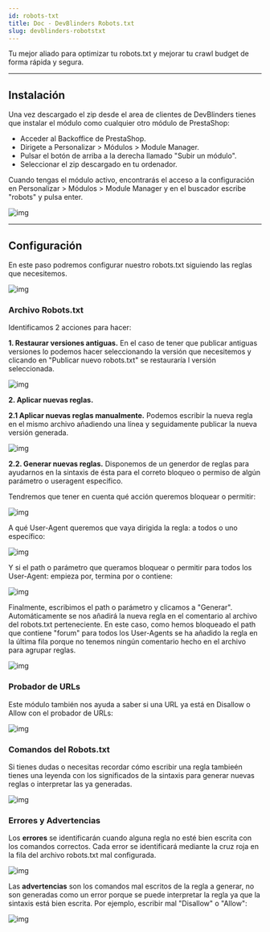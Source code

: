 ```yaml
---
id: robots-txt
title: Doc - DevBlinders Robots.txt
slug: devblinders-robotstxt
---
```


Tu mejor aliado para optimizar tu robots.txt y mejorar tu crawl budget de forma rápida y segura.

---

## Instalación
Una vez descargado el zip desde el area de clientes de DevBlinders tienes que instalar el módulo como cualquier otro módulo de PrestaShop:

- Acceder al Backoffice de PrestaShop.
- Dirigete a Personalizar > Módulos > Module Manager.
- Pulsar el botón de arriba a la derecha llamado "Subir un módulo".
- Seleccionar el zip descargado en tu ordenador.

Cuando tengas el módulo activo, encontrarás el acceso a la configuración en Personalizar > Módulos > Module Manager y en el buscador escribe "robots" y pulsa enter. 

![img](https://devblinders.com/img/cms/documentaciones/robotstxt/configurar-robotstxt.jpg)

---

## Configuración
En este paso podremos configurar nuestro robots.txt siguiendo las reglas que necesitemos. 

![img](https://devblinders.com/img/cms/documentaciones/robotstxt/archivo-robotstxt.jpg)

### Archivo Robots.txt

Identificamos 2 acciones para hacer:

**1. Restaurar versiones antiguas.** En el caso de tener que publicar antiguas versiones lo podemos hacer seleccionando la versión que necesitemos y clicando en "Publicar nuevo robots.txt" se restauraría l versión seleccionada. 

![img](https://devblinders.com/img/cms/documentaciones/robotstxt/restaurar-robotstxt.jpg)

**2. Aplicar nuevas reglas.**

  **2.1 Aplicar nuevas reglas manualmente.** Podemos escribir la nueva regla en el mismo archivo añadiendo una línea y seguidamente publicar la nueva versión generada.
  
 ![img](https://devblinders.com/img/cms/documentaciones/robotstxt/nueva-regla-manual.jpg)
 
 **2.2. Generar nuevas reglas.** Disponemos de un generdor de reglas para ayudarnos en la sintaxis de ésta para el correto bloqueo o permiso de algún parámetro o useragent específico. 
 
 Tendremos que tener en cuenta qué acción queremos bloquear o permitir:

 ![img](https://devblinders.com/img/cms/documentaciones/robotstxt/generador-de-reglas-accion.jpg)
 
 A qué User-Agent queremos que vaya dirigida la regla: a todos o uno específico:
 
 ![img](https://devblinders.com/img/cms/documentaciones/robotstxt/generador-regla-useragent.jpg)
 
 Y si el path o parámetro que queramos bloquear o permitir para todos los User-Agent: empieza por, termina por o contiene:
 
 ![img](https://devblinders.com/img/cms/documentaciones/robotstxt/generador-regla-contenido.jpg)
 
 Finalmente, escribimos el path o parámetro y clicamos a "Generar". Automáticamente se nos añadirá la nueva regla en el comentario al archivo del robots.txt perteneciente. En este caso, como hemos bloqueado el path que contiene "forum" para todos los User-Agents se ha añadido la regla en la última fila porque no tenemos ningún comentario hecho en el archivo para agrupar reglas.

 ![img](https://devblinders.com/img/cms/documentaciones/robotstxt/mueva-regla-generada.jpg)
 
### Probador de URLs
 
Este módulo también nos ayuda a saber si una URL ya está en Disallow o Allow con el probador de URLs:

![img](https://devblinders.com/img/cms/documentaciones/robotstxt/url-bloqueada.jpg)

### Comandos del Robots.txt 

Si tienes dudas o necesitas recordar cómo escribir una regla tambieén tienes una leyenda con los significados de la sintaxis para generar nuevas reglas o interpretar las ya generadas.

![img](https://devblinders.com/img/cms/documentaciones/robotstxt/leyenda-robotstxt-sintaxis.jpg)
 
### Errores y Advertencias

Los **errores** se identificarán cuando alguna regla no esté bien escrita con los comandos correctos. Cada error se identificará mediante la cruz roja en la fila del archivo robots.txt mal configurada.

![img](https://devblinders.com/img/cms/documentaciones/robotstxt/errores-robotstxt.jpg)

Las **advertencias** son los comandos mal escritos de la regla a generar, no son generadas como un error porque se puede interpretar la regla ya que la sintaxis está bien escrita. Por ejemplo, escribir mal "Disallow" o "Allow":

![img](https://devblinders.com/img/cms/documentaciones/robotstxt/advertencias-robotstxt.jpg)
 
 
 
